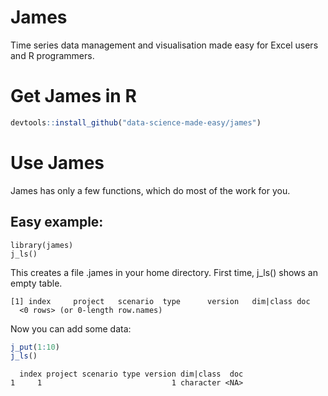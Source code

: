 # James
Time series data management and visualisation made easy for Excel users and R programmers.

# Get James in R

``` R
devtools::install_github("data-science-made-easy/james")
```

# Use James
James has only a few functions, which do most of the work for you.
## Easy example:
```
library(james)
j_ls()
```

This creates a file <your user name>.james in your home directory. First time, j_ls() shows an empty table.

    [1] index     project   scenario  type      version   dim|class doc      
      <0 rows> (or 0-length row.names)

Now you can add some data:
``` R
j_put(1:10)
j_ls()
```

      index project scenario type version dim|class  doc
    1     1                             1 character <NA>